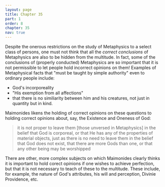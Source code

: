 ```yaml
---
layout: page
title: Chapter 35
part: 1
order: 8
chapter: 35
nav: true
---
```


Despite the onerous restrictions on the study of Metaphysics to a select class of persons, one must not think that all the _correct conclusions_ of Metaphysics are also to be hidden from the multitude. In fact, some of the conclusions of (properly conducted) Metaphysics are so important that it is not permissible to let people hold incorrect opinions on them! Examples of Metaphysical facts that "must be taught by simple authority" even to ordinary people include:
- God's incorporeality
- "His exemption from all affections"
- that there is no similiarity between him and his creatures, not just in quantity but in kind.

Maimonides likens the holding of correct opinions on these questions to holding correct opinions about, say, the Existence and Oneness of God:
>it is not proper to leave them [those unversed in Metaphysics] in the belief that God is corporeal, or that He has any of the properties of material objects, just as there is no need to leave them in the belief that God does not exist, that there are more Gods than one, or that any other being may be worshipped

There are other, more complex subjects on which Maimonides clearly thinks it is important to hold corect opinions if one wishes to achieve perfection, but that it is not necessary to teach of these to the multitude. These include, for example, the nature of God's attributes, his will and perception, Divinie Providence, etc.
